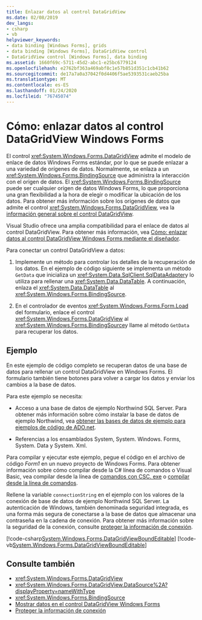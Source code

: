 ```yaml
---
title: Enlazar datos al control DataGridView
ms.date: 02/08/2019
dev_langs:
- csharp
- vb
helpviewer_keywords:
- data binding [Windows Forms], grids
- data binding [Windows Forms], DataGridView control
- DataGridView control [Windows Forms], data binding
ms.assetid: 1660f69c-5711-45d2-abc1-e25bc6779124
ms.openlocfilehash: e2762bf363a469abf8c1e57b851d351c1cb41b62
ms.sourcegitcommit: de17a7a0a37042f0d4406f5ae5393531caeb25ba
ms.translationtype: MT
ms.contentlocale: es-ES
ms.lasthandoff: 01/24/2020
ms.locfileid: "76745074"
---
```

# <a name="how-to-bind-data-to-the-windows-forms-datagridview-control"></a>Cómo: enlazar datos al control DataGridView Windows Forms

El control <xref:System.Windows.Forms.DataGridView> admite el modelo de enlace de datos Windows Forms estándar, por lo que se puede enlazar a una variedad de orígenes de datos. Normalmente, se enlaza a un <xref:System.Windows.Forms.BindingSource> que administra la interacción con el origen de datos. El <xref:System.Windows.Forms.BindingSource> puede ser cualquier origen de datos Windows Forms, lo que proporciona una gran flexibilidad a la hora de elegir o modificar la ubicación de los datos. Para obtener más información sobre los orígenes de datos que admite el control <xref:System.Windows.Forms.DataGridView>, vea la [información general sobre el control DataGridView](datagridview-control-overview-windows-forms.md).  

Visual Studio ofrece una amplia compatibilidad para el enlace de datos al control DataGridView. Para obtener más información, vea [Cómo: enlazar datos al control DataGridView Windows Forms mediante el diseñador](bind-data-to-the-datagrid-using-the-designer.md).  

Para conectar un control DataGridView a datos:

1. Implemente un método para controlar los detalles de la recuperación de los datos. En el ejemplo de código siguiente se implementa un método `GetData` que inicializa un <xref:System.Data.SqlClient.SqlDataAdapter>y lo utiliza para rellenar una <xref:System.Data.DataTable>. A continuación, enlaza el <xref:System.Data.DataTable> al <xref:System.Windows.Forms.BindingSource>. 

2. En el controlador de eventos <xref:System.Windows.Forms.Form.Load> del formulario, enlace el control <xref:System.Windows.Forms.DataGridView> al <xref:System.Windows.Forms.BindingSource>y llame al método `GetData` para recuperar los datos.  

## <a name="example"></a>Ejemplo

En este ejemplo de código completo se recuperan datos de una base de datos para rellenar un control DataGridView en Windows Forms. El formulario también tiene botones para volver a cargar los datos y enviar los cambios a la base de datos.  

Para este ejemplo se necesita: 

- Acceso a una base de datos de ejemplo Northwind SQL Server. Para obtener más información sobre cómo instalar la base de datos de ejemplo Northwind, vea [obtener las bases de datos de ejemplo para ejemplos de código de ADO.net](../../data/adonet/sql/linq/downloading-sample-databases.md). 

- Referencias a los ensamblados System, System. Windows. Forms, System. Data y System. Xml.  

Para compilar y ejecutar este ejemplo, pegue el código en el archivo de código *Form1* en un nuevo proyecto de Windows Forms. Para obtener información sobre cómo compilar desde la C# línea de comandos o Visual Basic, vea compilar desde la línea de [comandos con CSC. exe](../../../csharp/language-reference/compiler-options/command-line-building-with-csc-exe.md) o [compilar desde la línea de comandos](../../../visual-basic/reference/command-line-compiler/building-from-the-command-line.md).  
  
Rellene la variable `connectionString` en el ejemplo con los valores de la conexión de base de datos de ejemplo Northwind SQL Server. La autenticación de Windows, también denominada seguridad integrada, es una forma más segura de conectarse a la base de datos que almacenar una contraseña en la cadena de conexión. Para obtener más información sobre la seguridad de la conexión, consulte [proteger la información de conexión](../../data/adonet/protecting-connection-information.md).  

[!code-csharp[System.Windows.Forms.DataGridViewBoundEditable](~/samples/snippets/csharp/VS_Snippets_Winforms/System.Windows.Forms.DataGridViewBoundEditable/CS/datagridviewboundeditable.cs)]
[!code-vb[System.Windows.Forms.DataGridViewBoundEditable](~/samples/snippets/visualbasic/VS_Snippets_Winforms/System.Windows.Forms.DataGridViewBoundEditable/VB/datagridviewboundeditable.vb)]  
  
## <a name="see-also"></a>Consulte también

- <xref:System.Windows.Forms.DataGridView>
- <xref:System.Windows.Forms.DataGridView.DataSource%2A?displayProperty=nameWithType>
- <xref:System.Windows.Forms.BindingSource>
- [Mostrar datos en el control DataGridView Windows Forms](displaying-data-in-the-windows-forms-datagridview-control.md)
- [Proteger la información de conexión](../../data/adonet/protecting-connection-information.md)
